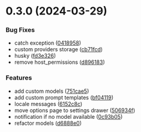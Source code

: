 # 0.3.0 (2024-03-29)

### Bug Fixes

- catch exception ([0418958](https://github.com/fankaidev/web-assistant/commit/0418958bf6f41c5d8ff7b91563983bc4a742c35c))
- custom providers storage ([cb71fcd](https://github.com/fankaidev/web-assistant/commit/cb71fcdfaaf9f026974513714b5e52b92ec4daf8))
- husky ([fd3e326](https://github.com/fankaidev/web-assistant/commit/fd3e326691b0c042f6550790607d737251777947))
- remove host_permissions ([d896183](https://github.com/fankaidev/web-assistant/commit/d8961830b5a3dae2bf688ac5f9aad123418e77f9))

### Features

- add custom models ([751cae5](https://github.com/fankaidev/web-assistant/commit/751cae53905be622b25bdb177c4d2732c10250e2))
- add custom prompt templates ([bf04119](https://github.com/fankaidev/web-assistant/commit/bf04119eecc0db3427db5a18067e4df4eedce2b6))
- locale messages ([6152c8c](https://github.com/fankaidev/web-assistant/commit/6152c8ce6830bc0e8c4f8aa50302e292c43df3d8))
- move options page to settings drawer ([506934f](https://github.com/fankaidev/web-assistant/commit/506934f6febba672e1d49ab445caee9d4989b728))
- notification if no model available ([0c93b05](https://github.com/fankaidev/web-assistant/commit/0c93b05e1afe2cd3e9711568d82002516d2dc262))
- refactor models ([d6888e0](https://github.com/fankaidev/web-assistant/commit/d6888e04939f51d24198dcface6d7d2146f66734))
